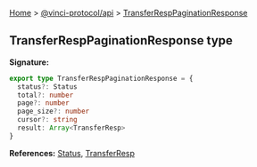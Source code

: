 [Home](./index.md) &gt; [@vinci-protocol/api](./api.md) &gt; [TransferRespPaginationResponse](./api.transferresppaginationresponse.md)

## TransferRespPaginationResponse type

<b>Signature:</b>

```typescript
export type TransferRespPaginationResponse = {
  status?: Status
  total?: number
  page?: number
  page_size?: number
  cursor?: string
  result: Array<TransferResp>
}
```

<b>References:</b> [Status](./api.status.md)<!-- -->, [TransferResp](./api.transferresp.md)
